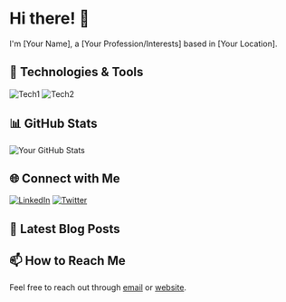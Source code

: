 # Hi there! 👋

I'm [Your Name], a [Your Profession/Interests] based in [Your Location].

## 🔧 Technologies & Tools

![Tech1](URL_TO_TECH1_ICON)
![Tech2](URL_TO_TECH2_ICON)
<!-- Add more technologies and tools as needed -->

## 📊 GitHub Stats

![Your GitHub Stats](https://github-readme-stats.vercel.app/api?username=YOUR_GITHUB_USERNAME&show_icons=true&hide=stars&count_private=true)

## 🌐 Connect with Me

[![LinkedIn](URL_TO_LINKEDIN_ICON)](YOUR_LINKEDIN_PROFILE_URL)
[![Twitter](URL_TO_TWITTER_ICON)](YOUR_TWITTER_PROFILE_URL)
<!-- Add more social media links as needed -->

## 📝 Latest Blog Posts

<!-- Add links to your latest blog posts -->

## 📫 How to Reach Me

Feel free to reach out through [email](mailto:YOUR_EMAIL@gmail.com) or [website](https://your-website.com).

<!--
You can use the GitHub README Stats generator: https://github.com/anuraghazra/github-readme-stats
-->

